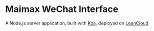 # Maimax WeChat Interface
A Node.js server application, built with [Koa](http://koajs.com/), deployed on [LeanCloud](https://leancloud.cn/)